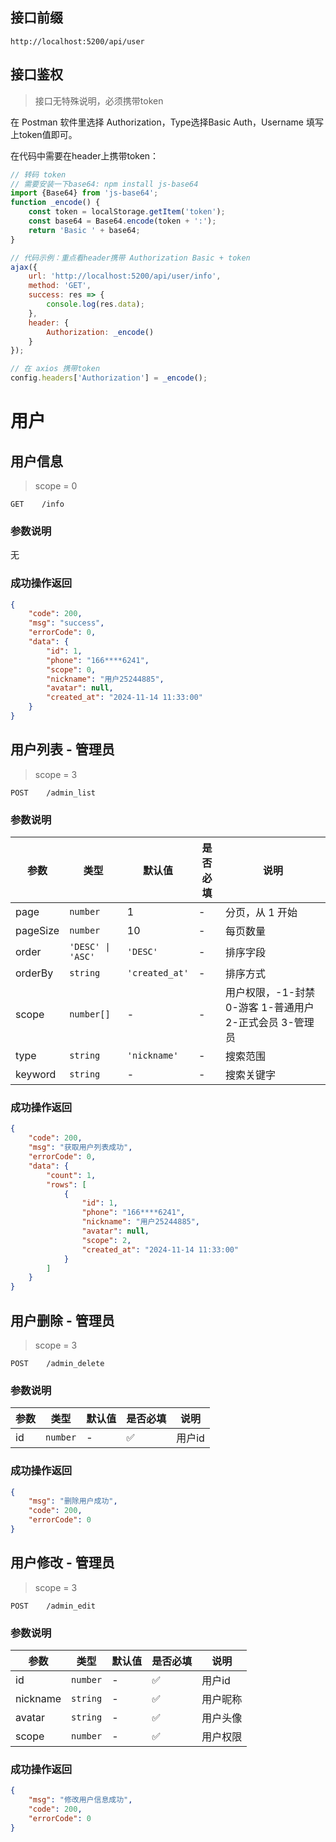## 接口前缀

```shell
http://localhost:5200/api/user
```

## 接口鉴权

> 接口无特殊说明，必须携带token

在 Postman 软件里选择 Authorization，Type选择Basic Auth，Username 填写上token值即可。

在代码中需要在header上携带token：

```js
// 转码 token
// 需要安装一下base64: npm install js-base64
import {Base64} from 'js-base64';
function _encode() {
    const token = localStorage.getItem('token');
    const base64 = Base64.encode(token + ':');
    return 'Basic ' + base64;
}

// 代码示例：重点看header携带 Authorization Basic + token
ajax({
    url: 'http://localhost:5200/api/user/info',
    method: 'GET',
    success: res => {
        console.log(res.data);
    },
    header: {
        Authorization: _encode()
    }
});

// 在 axios 携带token
config.headers['Authorization'] = _encode();
```

# 用户

## 用户信息

> scope = 0

```
GET    /info
```

### 参数说明

无

### 成功操作返回

```json
{
    "code": 200,
    "msg": "success",
    "errorCode": 0,
    "data": {
        "id": 1,
        "phone": "166****6241",
        "scope": 0,
        "nickname": "用户25244885",
        "avatar": null,
        "created_at": "2024-11-14 11:33:00"
    }
}
```

## 用户列表 - 管理员

> scope = 3

```
POST    /admin_list
```

### 参数说明

| 参数     | 类型              | 默认值         | 是否必填 | 说明                                                    |
| -------- | ----------------- | -------------- | -------- | ------------------------------------------------------- |
| page     | `number`          | 1              | -        | 分页，从 1 开始                                         |
| pageSize | `number`          | 10             | -        | 每页数量                                                |
| order    | `'DESC' \| 'ASC'` | `'DESC'`       | -        | 排序字段                                                |
| orderBy  | `string`          | `'created_at'` | -        | 排序方式                                                |
| scope    | `number[]`        | -              | -        | 用户权限，-1-封禁 0-游客 1-普通用户 2-正式会员 3-管理员 |
| type     | `string`          | `'nickname'`   | -        | 搜索范围                                                |
| keyword  | `string`          | -              | -        | 搜索关键字                                              |

### 成功操作返回

```json
{
    "code": 200,
    "msg": "获取用户列表成功",
    "errorCode": 0,
    "data": {
        "count": 1,
        "rows": [
            {
                "id": 1,
                "phone": "166****6241",
                "nickname": "用户25244885",
                "avatar": null,
                "scope": 2,
                "created_at": "2024-11-14 11:33:00"
            }
        ]
    }
}
```

## 用户删除 - 管理员

> scope = 3

```
POST    /admin_delete
```

### 参数说明

| 参数 | 类型     | 默认值 | 是否必填 | 说明   |
| ---- | -------- | ------ | -------- | ------ |
| id   | `number` | -      | ✅       | 用户id |

### 成功操作返回

```json
{
    "msg": "删除用户成功",
    "code": 200,
    "errorCode": 0
}
```

## 用户修改 - 管理员

> scope = 3

```
POST    /admin_edit
```

### 参数说明

| 参数     | 类型     | 默认值 | 是否必填 | 说明     |
| -------- | -------- | ------ | -------- | -------- |
| id       | `number` | -      | ✅       | 用户id   |
| nickname | `string` | -      | ✅       | 用户昵称 |
| avatar   | `string` | -      | ✅       | 用户头像 |
| scope    | `number` | -      | ✅       | 用户权限 |

### 成功操作返回

```json
{
    "msg": "修改用户信息成功",
    "code": 200,
    "errorCode": 0
}
```
